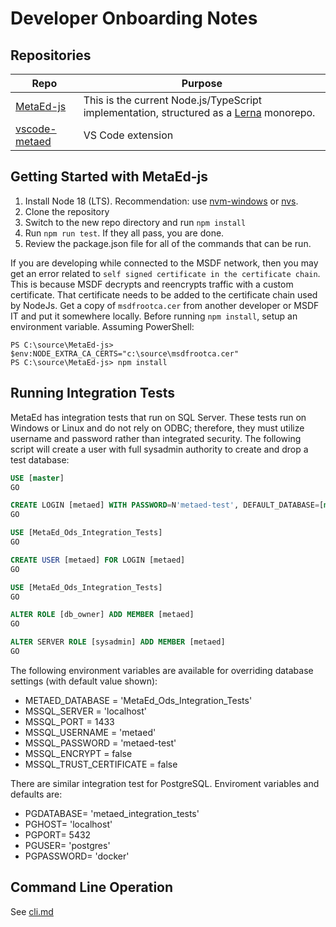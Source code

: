 # Developer Onboarding Notes

## Repositories

| Repo                                                                      | Purpose                                                                                                         |
| ------------------------------------------------------------------------- | --------------------------------------------------------------------------------------------------------------- |
| [MetaEd-js](https://github.com/Ed-Fi-Closed/MetaEd-js)                    | This is the current Node.js/TypeScript implementation, structured as a [Lerna](https://lerna.js.org/) monorepo. |
| [vscode-metaed](https://github.com/Ed-Fi-Alliance-OSS/vscode-metaed-ide/) | VS Code extension                                                                                               |

## Getting Started with MetaEd-js

1. Install Node 18 (LTS). Recommendation: use [nvm-windows](https://github.com/coreybutler/nvm-windows) or
   [nvs](https://github.com/jasongin/nvs).
2. Clone the repository
3. Switch to the new repo directory and run `npm install`
4. Run `npm run test`. If they all pass, you are done.
5. Review the package.json file for all of the commands that can be run.

If you are developing while connected to the MSDF network, then you may get an error related to `self signed certificate in
the certificate chain`. This is because MSDF decrypts and reencrypts traffic with a custom certificate. That certificate
needs to be added to the certificate chain used by NodeJs. Get a copy of `msdfrootca.cer` from another developer or MSDF IT
and put it somewhere locally. Before running `npm install`, setup an environment variable. Assuming PowerShell:

```shell
PS C:\source\MetaEd-js> $env:NODE_EXTRA_CA_CERTS="c:\source\msdfrootca.cer"
PS C:\source\MetaEd-js> npm install
```

## Running Integration Tests

MetaEd has integration tests that run on SQL Server. These tests run on Windows or Linux and do not rely on ODBC; therefore,
they must utilize username and password rather than integrated security. The following script will create a user with full
sysadmin authority to create and drop a test database:

```sql
USE [master]
GO

CREATE LOGIN [metaed] WITH PASSWORD=N'metaed-test', DEFAULT_DATABASE=[master], CHECK_EXPIRATION=OFF, CHECK_POLICY=OFF
GO

USE [MetaEd_Ods_Integration_Tests]
GO

CREATE USER [metaed] FOR LOGIN [metaed]
GO

USE [MetaEd_Ods_Integration_Tests]
GO

ALTER ROLE [db_owner] ADD MEMBER [metaed]
GO

ALTER SERVER ROLE [sysadmin] ADD MEMBER [metaed]
GO
```

The following environment variables are available for overriding database settings (with default value shown):

* METAED\_DATABASE = 'MetaEd\_Ods\_Integration\_Tests'
* MSSQL\_SERVER = 'localhost'
* MSSQL\_PORT = 1433
* MSSQL\_USERNAME = 'metaed'
* MSSQL\_PASSWORD = 'metaed-test'
* MSSQL\_ENCRYPT = false
* MSSQL\_TRUST\_CERTIFICATE = false

There are similar integration test for PostgreSQL. Enviroment variables and defaults are:

* PGDATABASE= 'metaed\_integration\_tests'
* PGHOST= 'localhost'
* PGPORT= 5432
* PGUSER= 'postgres'
* PGPASSWORD= 'docker'

## Command Line Operation

See [cli.md](./cli.md)
